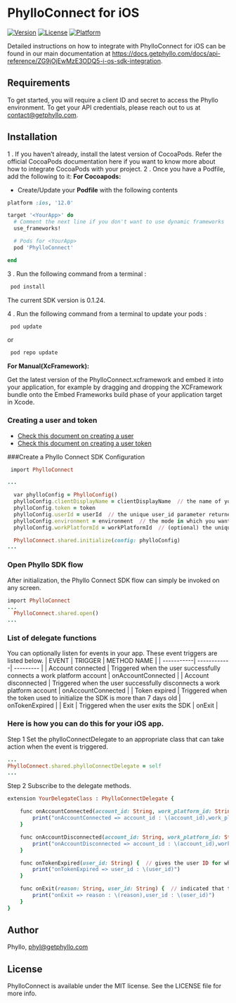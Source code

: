# PhylloConnect for iOS
[![Version](https://img.shields.io/cocoapods/v/PhylloConnect.svg?style=flat)](http://cocoadocs.org/docsets/PhylloConnect)
[![License](https://img.shields.io/cocoapods/l/PhylloConnect.svg?style=flat)](http://cocoadocs.org/docsets/PhylloConnect)
[![Platform](https://img.shields.io/cocoapods/p/PhylloConnect.svg?style=flat)](http://cocoadocs.org/docsets/PhylloConnect)

Detailed instructions on how to integrate with PhylloConnect for iOS can be found in our main documentation at https://docs.getphyllo.com/docs/api-reference/ZG9jOjEwMzE3ODQ5-i-os-sdk-integration.

## Requirements

To get started, you will require a client ID and secret to access the Phyllo environment. To get your API credentials, please reach out to us at contact@getphyllo.com.

## Installation

1 . If you haven’t already, install the latest version of CocoaPods. Refer the official CocoaPods documentation here if you want to know more about how to integrate CocoaPods with your project.
2 . Once you have a Podfile, add the following to it:
**For Cocoapods:**

- Create/Update your **Podfile** with the following contents

```ruby
platform :ios, '12.0'

target '<YourApp>' do
  # Comment the next line if you don't want to use dynamic frameworks
  use_frameworks!

  # Pods for <YourApp>
  pod 'PhylloConnect'

end
```

3 . Run the following command from a terminal :
```ruby
 pod install
```
The current SDK version is 0.1.24.

4 . Run the following command from a terminal to update your pods :
```ruby
 pod update
```
or
 
```ruby
 pod repo update
```

**For Manual(XcFramework):**

Get the latest version of the PhylloConnect.xcframework and embed it into your application, for example by dragging and dropping the XCFramework bundle onto the Embed Frameworks build phase of your application target in Xcode.

### Creating a user and token

- [Check this document on creating a user](https://docs.getphyllo.com/docs/api-reference/b3A6MTQwNjEzNzY-create-a-user)
- [Check this document on creating a user token](https://docs.getphyllo.com/docs/api-reference/b3A6MTQwNjEzNzc-create-an-sdk-token)


###Create a Phyllo Connect SDK Configuration

```ruby
 import PhylloConnect

...

  var phylloConfig = PhylloConfig()
  phylloConfig.clientDisplayName = clientDisplayName  // the name of your app that you want the creators to see while granting access
  phylloConfig.token = token
  phylloConfig.userId = userId  // the unique user_id parameter returned by Phyllo API when you create a user (see https://docs.getphyllo.com/docs/api-reference/reference/openapi.v1.yml/paths/~1v1~1users/post)
  phylloConfig.environment = environment  // the mode in which you want to use the SDK,  `sandbox` or `production`
  phylloConfig.workPlatformId = workPlatformId  // (optional) the unique work_platform_id of a specific work platform, if you want the creator to skip the platform selection screen and just be able to connect just with a single work platform

  PhylloConnect.shared.initialize(config: phylloConfig)
...

```
### Open Phyllo SDK flow
After initialization, the Phyllo Connect SDK flow can simply be invoked on any screen.
```ruby
import PhylloConnect
...
  PhylloConnect.shared.open()
...

```
### List of delegate functions
You can optionally listen for events in your app. These event triggers are listed below.
| EVENT | TRIGGER |  METHOD NAME |
| -----------| ------------| --------- |
| Account connected | Triggered when the user successfully connects a work platform account | onAccountConnected |
| Account disconnected | Triggered when the user successfully disconnects a work platform account | onAccountConnected |
| Token expired | Triggered when the token used to initialize the SDK is more than 7 days old | onTokenExpired |
| Exit | Triggered when the user exits the SDK | onExit |

### Here is how you can do this for your iOS app.
Step 1 Set the phylloConnectDelegate to an appropriate class that can take action when the event is triggered.
```ruby
...
PhylloConnect.shared.phylloConnectDelegate = self
...
```
Step 2 Subscribe to the delegate methods.
```ruby
extension YourDelegateClass : PhylloConnectDelegate {

    func onAccountConnected(account_id: String, work_platform_id: String, user_id: String) {  // gives the successfully connected account ID and work platform ID for the given user ID
        print("onAccountConnected => account_id : \(account_id),work_platform_id : \(work_platform_id),user_id : \(user_id)")
    }

    func onAccountDisconnected(account_id: String, work_platform_id: String, user_id: String) {  // gives the successfully disconnected account ID and work platform ID for the given user ID
        print("onAccountDisconnected => account_id : \(account_id),work_platform_id : \(work_platform_id),user_id : \(user_id)")
    }

    func onTokenExpired(user_id: String) {  // gives the user ID for which the token has expired
        print("onTokenExpired => user_id : \(user_id)")
    }

    func onExit(reason: String, user_id: String) {  // indicated that the user with given user ID has closed the SDK and gives an appropriate reason for it
        print("onExit => reason : \(reason),user_id : \(user_id)")
    }
}
```
## Author

Phyllo, phyl@getphyllo.com

## License

PhylloConnect is available under the MIT license. See the LICENSE file for more info.

